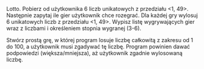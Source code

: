 Lotto. Pobierz od użytkownika 6 liczb unikatowych z przedziału <1, 49>. Następnie zapytaj ile gier użytkownik chce rozegrać. Dla każdej gry wylosuj 6 unikatowych liczb z przedziału <1, 49>. Wypisz listę wygrywających gier wraz z liczbami i określeniem stopnia wygranej (3-6).

Stwórz prostą grę, w której program losuje liczbę całkowitą z zakresu od 1 do 100, a użytkownik musi zgadywać tę liczbę. Program powinien dawać podpowiedzi (większa/mniejsza), aż użytkownik zgadnie wylosowaną liczbę.
